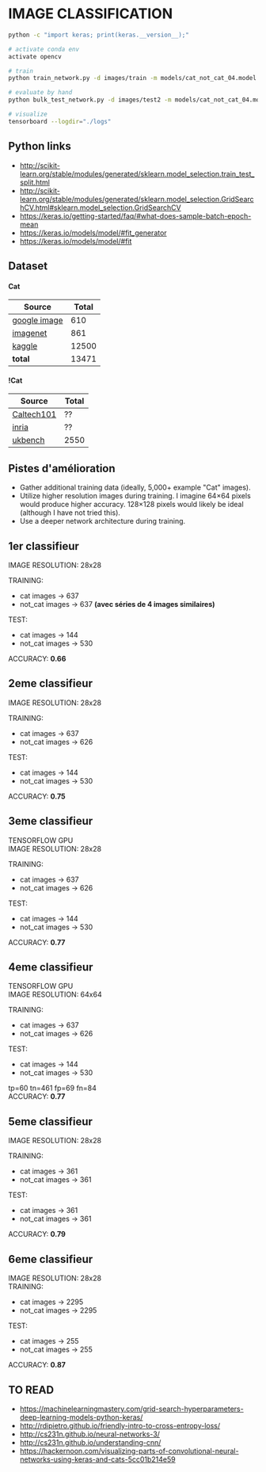 # IMAGE CLASSIFICATION

```sh
python -c "import keras; print(keras.__version__);"

# activate conda env
activate opencv

# train
python train_network.py -d images/train -m models/cat_not_cat_04.model -p reporting/plot_04.png -w 64

# evaluate by hand
python bulk_test_network.py -d images/test2 -m models/cat_not_cat_04.model -w 64

# visualize
tensorboard --logdir="./logs"
```

## Python links
* http://scikit-learn.org/stable/modules/generated/sklearn.model_selection.train_test_split.html
* http://scikit-learn.org/stable/modules/generated/sklearn.model_selection.GridSearchCV.html#sklearn.model_selection.GridSearchCV
* https://keras.io/getting-started/faq/#what-does-sample-batch-epoch-mean
* https://keras.io/models/model/#fit_generator
* https://keras.io/models/model/#fit

## Dataset

#### Cat

| Source | Total |
| --------------| -----------|
| [google image](https://www.google.com/search?q=cat&source=lnms&tbm=isch&sa=X&ved=0ahUKEwi8oKaNw5jYAhWG8RQKHVfoD7kQ_AUICigB&biw=1920&bih=968) | 610 |
| [imagenet](https://www.image-net.org/synset?wnid=n02121620) | 861 |
| [kaggle](https://www.kaggle.com/c/dogs-vs-cats/data) | 12500 |
| **total** | 13471 |

#### !Cat

| Source | Total |
| --------------| -----------|
| [Caltech101](http://www.vision.caltech.edu/Image_Datasets/Caltech101/) | ?? |
| [inria](http://lear.inrialpes.fr/~jegou/data.php#holidays) | ?? |
| [ukbench](https://archive.org/details/ukbench) | 2550 |

## Pistes d'amélioration

* Gather additional training data (ideally, 5,000+ example "Cat" images).
* Utilize higher resolution images during training. I imagine 64×64 pixels would produce higher accuracy. 128×128 pixels would likely be ideal (although I have not tried this).
* Use a deeper network architecture during training.

## 1er classifieur

IMAGE RESOLUTION: 28x28

TRAINING:
* cat images → 637  
* not_cat images → 637 **(avec séries de 4 images similaires)**

TEST:
* cat images → 144
* not_cat images → 530

ACCURACY: **0.66**  

## 2eme classifieur

IMAGE RESOLUTION: 28x28  

TRAINING:
* cat images → 637  
* not_cat images → 626

TEST:
* cat images → 144
* not_cat images → 530

ACCURACY: **0.75**

## 3eme classifieur

TENSORFLOW GPU  
IMAGE RESOLUTION: 28x28  

TRAINING:
* cat images → 637  
* not_cat images → 626  

TEST:
* cat images → 144
* not_cat images → 530  

ACCURACY: **0.77**

## 4eme classifieur

TENSORFLOW GPU  
IMAGE RESOLUTION: 64x64  

TRAINING:
* cat images → 637  
* not_cat images → 626  

TEST:
* cat images → 144
* not_cat images → 530  

tp=60 tn=461 fp=69 fn=84  
ACCURACY: **0.77**

## 5eme classifieur

IMAGE RESOLUTION: 28x28  

TRAINING:
* cat images → 361  
* not_cat images → 361  

TEST:
* cat images → 361
* not_cat images → 361  

ACCURACY: **0.79**

## 6eme classifieur

IMAGE RESOLUTION: 28x28  
TRAINING:
* cat images → 2295  
* not_cat images → 2295  

TEST:
* cat images → 255
* not_cat images → 255  

ACCURACY: **0.87**

## TO READ

* https://machinelearningmastery.com/grid-search-hyperparameters-deep-learning-models-python-keras/
* http://rdipietro.github.io/friendly-intro-to-cross-entropy-loss/
* http://cs231n.github.io/neural-networks-3/
* http://cs231n.github.io/understanding-cnn/
* https://hackernoon.com/visualizing-parts-of-convolutional-neural-networks-using-keras-and-cats-5cc01b214e59
